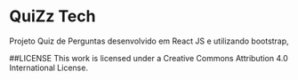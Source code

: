# QuiZz Tech
Projeto Quiz de Perguntas desenvolvido em React JS e utilizando bootstrap,

##LICENSE
This work is licensed under a Creative Commons Attribution 4.0 International License.

